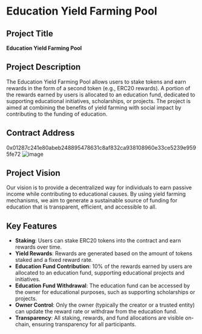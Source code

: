 # Education Yield Farming Pool

## Project Title
**Education Yield Farming Pool**

## Project Description
The Education Yield Farming Pool allows users to stake tokens and earn rewards in the form of a second token (e.g., ERC20 rewards). A portion of the rewards earned by users is allocated to an education fund, dedicated to supporting educational initiatives, scholarships, or projects. The project is aimed at combining the benefits of yield farming with social impact by contributing to the funding of education.

## Contract Address
0x01287c241e80abeb248895478631c8af832ca938108960e33ce5239e9595fe72
![image](https://github.com/user-attachments/assets/b3e89248-b41c-4b0f-a073-c235f9ec3922)


## Project Vision
Our vision is to provide a decentralized way for individuals to earn passive income while contributing to educational causes. By using yield farming mechanisms, we aim to generate a sustainable source of funding for education that is transparent, efficient, and accessible to all.

## Key Features
- **Staking**: Users can stake ERC20 tokens into the contract and earn rewards over time.
- **Yield Rewards**: Rewards are generated based on the amount of tokens staked and a fixed reward rate.
- **Education Fund Contribution**: 10% of the rewards earned by users are allocated to an education fund, supporting educational projects and initiatives.
- **Education Fund Withdrawal**: The education fund can be accessed by the owner for educational purposes, such as supporting scholarships or projects.
- **Owner Control**: Only the owner (typically the creator or a trusted entity) can update the reward rate or withdraw from the education fund.
- **Transparency**: All staking, rewards, and fund allocations are visible on-chain, ensuring transparency for all participants.



